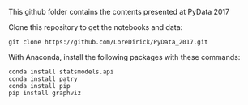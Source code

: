 This github folder contains the contents presented at PyData 2017

Clone this repository to get the notebooks and data:

`git clone https://github.com/LoreDirick/PyData_2017.git`

With Anaconda, install the following packages with these commands:

```
conda install statsmodels.api
conda install patry
conda install pip
pip install graphviz
```
